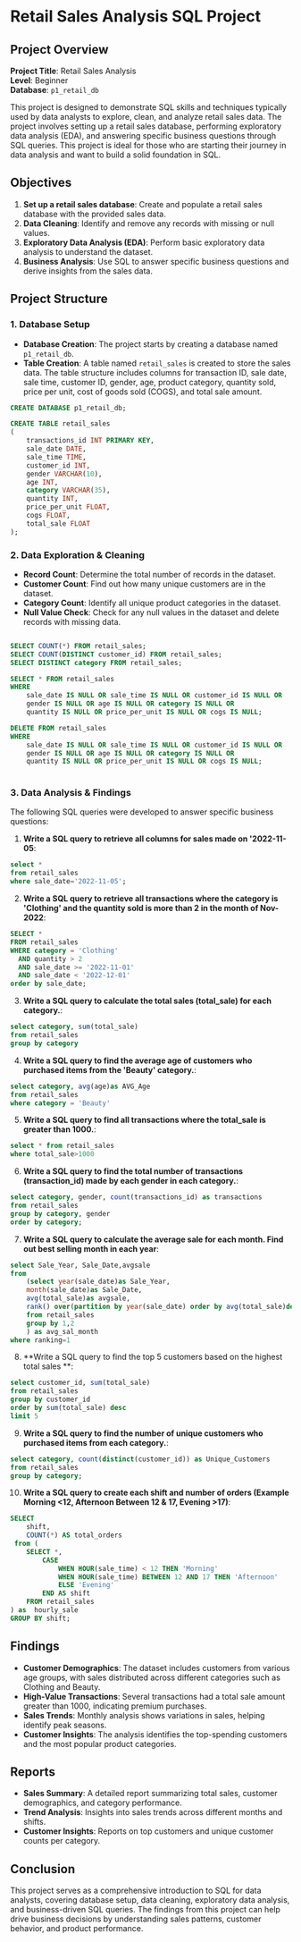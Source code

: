 # Retail Sales Analysis SQL Project

## Project Overview

**Project Title**: Retail Sales Analysis  
**Level**: Beginner  
**Database**: `p1_retail_db`

This project is designed to demonstrate SQL skills and techniques typically used by data analysts to explore, clean, and analyze retail sales data. The project involves setting up a retail sales database, performing exploratory data analysis (EDA), and answering specific business questions through SQL queries. This project is ideal for those who are starting their journey in data analysis and want to build a solid foundation in SQL.

## Objectives

1. **Set up a retail sales database**: Create and populate a retail sales database with the provided sales data.
2. **Data Cleaning**: Identify and remove any records with missing or null values.
3. **Exploratory Data Analysis (EDA)**: Perform basic exploratory data analysis to understand the dataset.
4. **Business Analysis**: Use SQL to answer specific business questions and derive insights from the sales data.

## Project Structure

### 1. Database Setup

- **Database Creation**: The project starts by creating a database named `p1_retail_db`.
- **Table Creation**: A table named `retail_sales` is created to store the sales data. The table structure includes columns for transaction ID, sale date, sale time, customer ID, gender, age, product category, quantity sold, price per unit, cost of goods sold (COGS), and total sale amount.

```sql
CREATE DATABASE p1_retail_db;

CREATE TABLE retail_sales
(
    transactions_id INT PRIMARY KEY,
    sale_date DATE,	
    sale_time TIME,
    customer_id INT,	
    gender VARCHAR(10),
    age INT,
    category VARCHAR(35),
    quantity INT,
    price_per_unit FLOAT,	
    cogs FLOAT,
    total_sale FLOAT
);
```

### 2. Data Exploration & Cleaning

- **Record Count**: Determine the total number of records in the dataset.
- **Customer Count**: Find out how many unique customers are in the dataset.
- **Category Count**: Identify all unique product categories in the dataset.
- **Null Value Check**: Check for any null values in the dataset and delete records with missing data.

```sql

SELECT COUNT(*) FROM retail_sales;
SELECT COUNT(DISTINCT customer_id) FROM retail_sales;
SELECT DISTINCT category FROM retail_sales;

SELECT * FROM retail_sales
WHERE 
    sale_date IS NULL OR sale_time IS NULL OR customer_id IS NULL OR 
    gender IS NULL OR age IS NULL OR category IS NULL OR 
    quantity IS NULL OR price_per_unit IS NULL OR cogs IS NULL;

DELETE FROM retail_sales
WHERE 
    sale_date IS NULL OR sale_time IS NULL OR customer_id IS NULL OR 
    gender IS NULL OR age IS NULL OR category IS NULL OR 
    quantity IS NULL OR price_per_unit IS NULL OR cogs IS NULL;
    

```

### 3. Data Analysis & Findings

The following SQL queries were developed to answer specific business questions:

1. **Write a SQL query to retrieve all columns for sales made on '2022-11-05**:
```sql
select * 
from retail_sales 
where sale_date='2022-11-05';
```

2. **Write a SQL query to retrieve all transactions where the category is 'Clothing' and the quantity sold is more than 2 in the month of Nov-2022**:
```sql
SELECT *
FROM retail_sales
WHERE category = 'Clothing'
  AND quantity > 2
  AND sale_date >= '2022-11-01'
  AND sale_date < '2022-12-01'
order by sale_date;
```

3. **Write a SQL query to calculate the total sales (total_sale) for each category.**:
```sql
select category, sum(total_sale)
from retail_sales
group by category  
```

4. **Write a SQL query to find the average age of customers who purchased items from the 'Beauty' category.**:
```sql
select category, avg(age)as AVG_Age
from retail_sales
where category = 'Beauty'
```

5. **Write a SQL query to find all transactions where the total_sale is greater than 1000.**:
```sql
select * from retail_sales 
where total_sale>1000
```

6. **Write a SQL query to find the total number of transactions (transaction_id) made by each gender in each category.**:
```sql
select category, gender, count(transactions_id) as transactions
from retail_sales
group by category, gender
order by category;
```

7. **Write a SQL query to calculate the average sale for each month. Find out best selling month in each year**:
```sql
select Sale_Year, Sale_Date,avgsale
from
    (select year(sale_date)as Sale_Year,
    month(sale_date)as Sale_Date,
    avg(total_sale)as avgsale,
    rank() over(partition by year(sale_date) order by avg(total_sale)desc) as ranking 
    from retail_sales
    group by 1,2
    ) as avg_sal_month
where ranking=1
```

8. **Write a SQL query to find the top 5 customers based on the highest total sales **:
```sql
select customer_id, sum(total_sale)
from retail_sales
group by customer_id
order by sum(total_sale) desc
limit 5
```

9. **Write a SQL query to find the number of unique customers who purchased items from each category.**:
```sql
select category, count(distinct(customer_id)) as Unique_Customers
from retail_sales
group by category;
```

10. **Write a SQL query to create each shift and number of orders (Example Morning <12, Afternoon Between 12 & 17, Evening >17)**:
```sql
SELECT 
    shift,
    COUNT(*) AS total_orders   
 from (
    SELECT *,
        CASE
            WHEN HOUR(sale_time) < 12 THEN 'Morning'
            WHEN HOUR(sale_time) BETWEEN 12 AND 17 THEN 'Afternoon'
            ELSE 'Evening'
        END AS shift
    FROM retail_sales
) as  hourly_sale
GROUP BY shift;
```

## Findings

- **Customer Demographics**: The dataset includes customers from various age groups, with sales distributed across different categories such as Clothing and Beauty.
- **High-Value Transactions**: Several transactions had a total sale amount greater than 1000, indicating premium purchases.
- **Sales Trends**: Monthly analysis shows variations in sales, helping identify peak seasons.
- **Customer Insights**: The analysis identifies the top-spending customers and the most popular product categories.

## Reports

- **Sales Summary**: A detailed report summarizing total sales, customer demographics, and category performance.
- **Trend Analysis**: Insights into sales trends across different months and shifts.
- **Customer Insights**: Reports on top customers and unique customer counts per category.

## Conclusion

This project serves as a comprehensive introduction to SQL for data analysts, covering database setup, data cleaning, exploratory data analysis, and business-driven SQL queries. The findings from this project can help drive business decisions by understanding sales patterns, customer behavior, and product performance.

